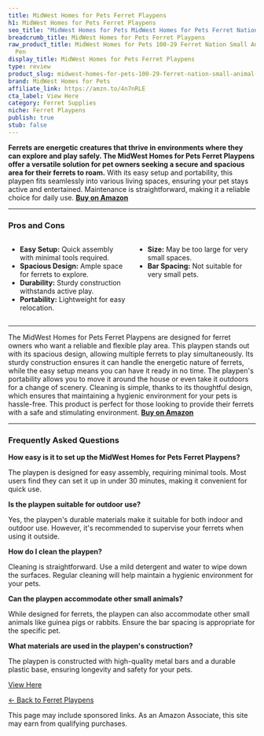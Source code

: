 ```yaml
---
title: MidWest Homes for Pets Ferret Playpens
h1: MidWest Homes for Pets Ferret Playpens
seo_title: "MidWest Homes for Pets MidWest Homes for Pets Ferret Nation\u2026"
breadcrumb_title: MidWest Homes for Pets Ferret Playpens
raw_product_title: MidWest Homes for Pets 100-29 Ferret Nation Small Animal Exercise
  Pen
display_title: MidWest Homes for Pets Ferret Playpens
type: review
product_slug: midwest-homes-for-pets-100-29-ferret-nation-small-animal-exercise-pen
brand: MidWest Homes for Pets
affiliate_link: https://amzn.to/4n7nRLE
cta_label: View Here
category: Ferret Supplies
niche: Ferret Playpens
publish: true
stub: false
---
```


<div id="intro" class="full-width">
  <p><strong>Ferrets are energetic creatures that thrive in environments where they can explore and play safely. The MidWest Homes for Pets Ferret Playpens offer a versatile solution for pet owners seeking a secure and spacious area for their ferrets to roam.</strong> With its easy setup and portability, this playpen fits seamlessly into various living spaces, ensuring your pet stays active and entertained. Maintenance is straightforward, making it a reliable choice for daily use. <a href="https://amzn.to/4n7nRLE" rel="nofollow sponsored noopener" target="_blank"><strong>Buy on Amazon</strong></a></p>
</div>

<hr />
<h3 id="pros-cons">Pros and Cons</h3>
<div class="pc-grid" style="display:grid;grid-template-columns:1fr 1fr;gap:16px;">
  <ul>
    <li><strong>Easy Setup:</strong> Quick assembly with minimal tools required.</li>
    <li><strong>Spacious Design:</strong> Ample space for ferrets to explore.</li>
    <li><strong>Durability:</strong> Sturdy construction withstands active play.</li>
    <li><strong>Portability:</strong> Lightweight for easy relocation.</li>
  </ul>
  <ul>
    <li><strong>Size:</strong> May be too large for very small spaces.</li>
    <li><strong>Bar Spacing:</strong> Not suitable for very small pets.</li>
  </ul>
</div>
<hr />

<div class="full-width">
  <p>The MidWest Homes for Pets Ferret Playpens are designed for ferret owners who want a reliable and flexible play area. This playpen stands out with its spacious design, allowing multiple ferrets to play simultaneously. Its sturdy construction ensures it can handle the energetic nature of ferrets, while the easy setup means you can have it ready in no time. The playpen's portability allows you to move it around the house or even take it outdoors for a change of scenery. Cleaning is simple, thanks to its thoughtful design, which ensures that maintaining a hygienic environment for your pets is hassle-free. This product is perfect for those looking to provide their ferrets with a safe and stimulating environment. <a href="https://amzn.to/4n7nRLE" rel="nofollow sponsored noopener" target="_blank"><strong>Buy on Amazon</strong></a></p>
</div>

<hr />
<h3 id="faqs">Frequently Asked Questions</h3>

<p><strong>How easy is it to set up the MidWest Homes for Pets Ferret Playpens?</strong></p>
<p>The playpen is designed for easy assembly, requiring minimal tools. Most users find they can set it up in under 30 minutes, making it convenient for quick use.</p>

<p><strong>Is the playpen suitable for outdoor use?</strong></p>
<p>Yes, the playpen's durable materials make it suitable for both indoor and outdoor use. However, it's recommended to supervise your ferrets when using it outside.</p>

<p><strong>How do I clean the playpen?</strong></p>
<p>Cleaning is straightforward. Use a mild detergent and water to wipe down the surfaces. Regular cleaning will help maintain a hygienic environment for your pets.</p>

<p><strong>Can the playpen accommodate other small animals?</strong></p>
<p>While designed for ferrets, the playpen can also accommodate other small animals like guinea pigs or rabbits. Ensure the bar spacing is appropriate for the specific pet.</p>

<p><strong>What materials are used in the playpen's construction?</strong></p>
<p>The playpen is constructed with high-quality metal bars and a durable plastic base, ensuring longevity and safety for your pets.</p>
<p><a class="btn" href="https://amzn.to/4n7nRLE" target="_blank" rel="nofollow sponsored noopener">View Here</a></p>
<p><a href="/roundups/ferret-supplies/ferret-playpens/">← Back to Ferret Playpens</a></p>
<aside class="disclosure">This page may include sponsored links. As an Amazon Associate, this site may earn from qualifying purchases.</aside>
